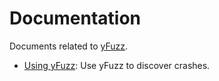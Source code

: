 # Documentation

Documents related to [yFuzz](https://github.com/yahoo/yfuzz).

* [Using yFuzz](fuzzing.md): Use yFuzz to discover crashes.
